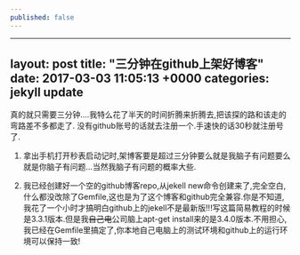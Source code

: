 ```yaml
---
published: false
---
```

---
layout: post
title:  "三分钟在github上架好博客"
date:   2017-03-03 11:05:13 +0000
categories: jekyll update
---


真的就只需要三分钟....我特么花了半天的时间折腾来折腾去,把该探的路和该走的弯路差不多都走了.
没有github账号的话就去注册一个.手速快的话30秒就注册号了.

1. 拿出手机打开秒表启动记时,架博客要是超过三分钟要么就是我脑子有问题要么就是你脑子有问题...当然我脑子有问题的概率大些.

2. 我已经创建好一个空的github博客repo,从jekell new命令创建来了,完全空白,什么都没改除了Gemfile,这也是为了这个博客和github完全兼容.你是不知道,我花了一个小时才搞明白github上的jekell不是最新版!!!写这篇简易教程的时候是3.3.1版本.但是我~~自己电~~公司脑上apt-get install来的是3.4.0版本.不用担心,我已经在Gemfile里搞定了,你本地自己电脑上的测试环境和github上的运行环境可以保持一致!



